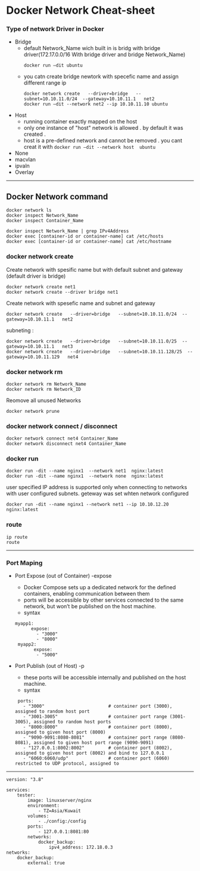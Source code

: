 # Docker Network Cheat-sheet

### Type of network Driver in Docker

* Bridge
  	- default Network_Name wich built in is bridg with bridge driver(172.17.0.0/16 With bridge driver and bridge Network_Name)
  	  ```     
	  docker run –dit ubuntu  
  	  ```
   	- you catn create bridge newtork with specefic name and assign different range ip
   	  ```
   	  docker network create   --driver=bridge   --subnet=10.10.11.0/24  --gateway=10.10.11.1   net2
	  docker run –dit --network net2 --ip 10.10.11.10 ubuntu  
	  ```
* Host
  	- running container exactly mapped on the host
  	-  only one instance of "host" network is allowed . by default it was created .
  	-  host is a pre-defined network and cannot be removed . you cant creat it with 
  	  ```
	  docker run –dit --network host  ubuntu
  	  ```
* None
* macvlan
* ipvaln
* Overlay
------------------------------------------------------------------------
## Docker Network command

```
docker network ls
docker inspect Network_Name
docker inspect Container_Name
```
```
docker inspect Network_Name | grep IPv4Address
docker exec [container-id or container-name] cat /etc/hosts 	
docker exec [container-id or container-name] cat /etc/hostname

```
### docker network create

Create network with spesific name but with default subnet and gateway (default driver is bridge)
```
docker network create net1
docker network create --driver bridge net1
```
Create network with spesefic name and subnet and gateway
```
docker network create   --driver=bridge   --subnet=10.10.11.0/24  --gateway=10.10.11.1   net2

```
subneting :
```
docker network create   --driver=bridge   --subnet=10.10.11.0/25  --gateway=10.10.11.1   net3
docker network create   --driver=bridge   --subnet=10.10.11.128/25  --gateway=10.10.11.129   net4
```
### docker network rm
```
docker network rm Network_Name
docker network rm Network_ID
```
Reomove all unused Networks
```
docker network prune
```
### docker network connect / disconnect
```
docker network connect net4 Container_Name
docker network disconnect net4 Container_Name
```



### docker run
```
docker run -dit --name nginx1  --network net1  nginx:latest
docker run -dit --name nginx1  --network none  nginx:latest
```
user specified IP address is supported only when connecting to networks with user configured subnets.
geteway was set whten network configured
```
docker run -dit --name nginx1 --network net1 --ip 10.10.12.20 nginx:latest
```

### route
```
ip route
route
```

-----------------------------------------------------------------
### Port Maping 

* Port Expose (out of Container) -expose
	- Docker Compose sets up a dedicated network for the defined containers, enabling communication between them
	- ports will be accessible by other services connected to the same network, but won’t be published on the host machine.
	- syntax
	```
	myapp1:
          expose:
            - "3000"
            - "8000"
 	 myapp2:
           expose:
            - "5000"
	 ```

* Port Publish (out of Host) -p
	- these ports will be accessible internally and published on the host machine.
	- syntax
	```
     ports:
       - "3000"                        # container port (3000), assigned to random host port
       - "3001-3005"                   # container port range (3001-3005), assigned to random host ports
       - "8000:8000"                   # container port (8000), assigned to given host port (8000)
       - "9090-9091:8080-8081"         # container port range (8080-8081), assigned to given host port range (9090-9091)
       - "127.0.0.1:8002:8002"         # container port (8002), assigned to given host port (8002) and bind to 127.0.0.1
       - "6060:6060/udp"               # container port (6060) restricted to UDP protocol, assigned to 
 	
 	```



-----------------------------------------------------------------
```
version: "3.8"

services:
    tester:
        image: linuxserver/nginx
        environment:
            - TZ=Asia/Kuwait
        volumes:
            - ./config:/config
        ports:
            - 127.0.0.1:8081:80
        networks:
            docker_backup:
                ipv4_address: 172.18.0.3
networks:
    docker_backup:
        external: true
```




